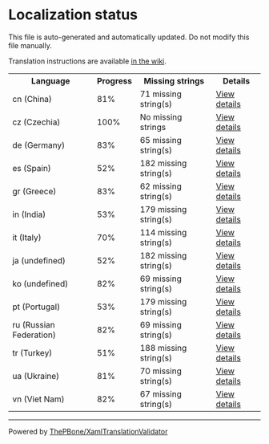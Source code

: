 # Localization status

This file is auto-generated and automatically updated. Do not modify this file manually.

Translation instructions are available [in the wiki](https://github.com/ThePBone/GalaxyBudsClient/wiki/3.-How-to-help-with-translations).

<table>
<tr><th>Language</th><th>Progress</th><th>Missing strings</th><th>Details</th></tr>
<tr><td>cn (China)</td><td>81%</td><td>71 missing string(s)</td><td><a href="cn.md">View details</a></td></tr>
<tr><td>cz (Czechia)</td><td>100%</td><td>No missing strings</td><td><a href="cz.md">View details</a></td></tr>
<tr><td>de (Germany)</td><td>83%</td><td>65 missing string(s)</td><td><a href="de.md">View details</a></td></tr>
<tr><td>es (Spain)</td><td>52%</td><td>182 missing string(s)</td><td><a href="es.md">View details</a></td></tr>
<tr><td>gr (Greece)</td><td>83%</td><td>62 missing string(s)</td><td><a href="gr.md">View details</a></td></tr>
<tr><td>in (India)</td><td>53%</td><td>179 missing string(s)</td><td><a href="in.md">View details</a></td></tr>
<tr><td>it (Italy)</td><td>70%</td><td>114 missing string(s)</td><td><a href="it.md">View details</a></td></tr>
<tr><td>ja (undefined)</td><td>52%</td><td>182 missing string(s)</td><td><a href="ja.md">View details</a></td></tr>
<tr><td>ko (undefined)</td><td>82%</td><td>69 missing string(s)</td><td><a href="ko.md">View details</a></td></tr>
<tr><td>pt (Portugal)</td><td>53%</td><td>179 missing string(s)</td><td><a href="pt.md">View details</a></td></tr>
<tr><td>ru (Russian Federation)</td><td>82%</td><td>69 missing string(s)</td><td><a href="ru.md">View details</a></td></tr>
<tr><td>tr (Turkey)</td><td>51%</td><td>188 missing string(s)</td><td><a href="tr.md">View details</a></td></tr>
<tr><td>ua (Ukraine)</td><td>81%</td><td>70 missing string(s)</td><td><a href="ua.md">View details</a></td></tr>
<tr><td>vn (Viet Nam)</td><td>82%</td><td>67 missing string(s)</td><td><a href="vn.md">View details</a></td></tr>

</table>

__________

Powered by [ThePBone/XamlTranslationValidator](https://github.com/ThePBone/XamlTranslationValidator)